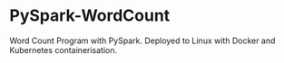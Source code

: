 # PySpark-WordCount
Word Count Program with PySpark. Deployed to Linux with Docker and Kubernetes containerisation.
